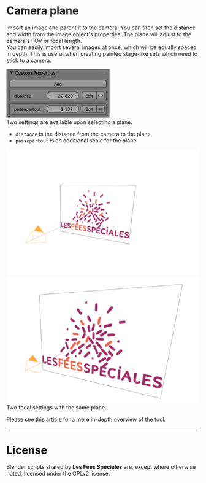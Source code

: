 # Camera plane
Import an image and parent it to the camera. You can then set the distance and width from the image object's properties. The plane will adjust to the camera's FOV or focal length.  
You can easily import several images at once, which will be equally spaced in depth. This is useful when creating painted stage-like sets which need to stick to a camera.

![Plane settings](https://raw.githubusercontent.com/LesFeesSpeciales/blender-scripts-docs/master/camera_plane_props.png "Camera Custom Properties")  
Two settings are available upon selecting a plane:
* `distance` is the distance from the camera to the plane
* `passepartout` is an additional scale for the plane

![Focal 1](https://raw.githubusercontent.com/LesFeesSpeciales/blender-scripts-docs/master/camera_plane_focal1.png "Focal 1")  
![Focal 2](https://raw.githubusercontent.com/LesFeesSpeciales/blender-scripts-docs/master/camera_plane_focal2.png "Focal 2")  
Two focal settings with the same plane.

Please see [this article](http://lacuisine.tech/2017/10/21/cameraplane-a-tool-for-2d-sets/) for a more in-depth overview of the tool.

-----

# License

Blender scripts shared by **Les Fées Spéciales** are, except where otherwise noted, licensed under the GPLv2 license.
